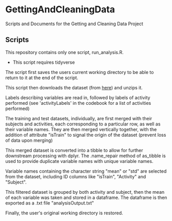 # GettingAndCleaningData
Scripts and Documents for the Getting and Cleaning Data Project

## Scripts
This repository contains only one script, run_analysis.R.
* This script requires tidyverse

The script first saves the users current working directory to be able to return to it at the end of the script.

This script then downloads the dataset (from [here](https://d396qusza40orc.cloudfront.net/getdata%2Fprojectfiles%2FUCI%20HAR%20Dataset.zip)) and unzips it.

Labels describing variables are read in, followed by labels of activity performed (see 'activityLabels' in the codebook for a list of activities performed)

The training and test datasets, individually, are first merged with their subjects and activities, each corresponding to a particular row, as well as their variable names. They are then merged vertically together, with the addition of attribute "isTrain" to signal the origin of the dataset (prevent loss of data upon merging)

This merged dataset is converted into a tibble to allow for further downstream processing with dplyr. The .name_repair method of as_tibble is used to provide duplicate variable names with unique variable names.

Variable names containing the character string "mean" or "std" are selected from the dataset, including ID columns like "isTrain", "Activity" and "Subject".

This filtered dataset is grouped by both activity and subject, then the mean of each variable was taken and stored in a dataframe. The dataframe is then exported as a .txt file "analysisOutput.txt"

Finally, the user's original working directory is restored.
